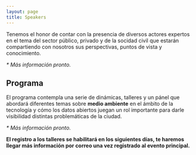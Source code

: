 ```yaml
---
layout: page
title: Speakers
---
```


Tenemos el honor de contar con la presencia de diversos actores expertos en el tema del sector público, privado y de la socidad civil que estarán compartiendo con nosotros sus perspectivas, puntos de vista y conocimiento.

_* Más información pronto._

## Programa

El programa contempla una serie de dinámicas, talleres y un pánel que abordará diferentes temas sobre <strong>medio ambiente</strong> en el ámbito de la tecnología y cómo los datos abiertos juegan un rol importante para darle visibilidad distintas problemáticas de la ciudad.

_* Más información pronto._

<!-- No pierdas tu oportunidad y regístrate a los talleres: <a class="btn btn-primary btn-sm" href="#" target="_blank">¡Regístrate!</a> -->
**El registro a los talleres se habilitará en los siguientes días, te haremos llegar más información por correo una vez registrado al evento principal.**
